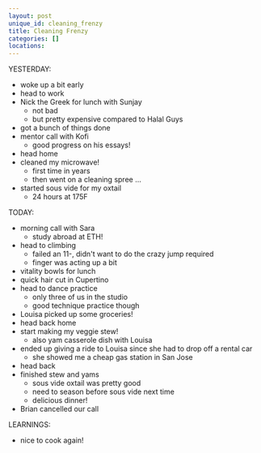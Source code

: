 ```yaml
---
layout: post
unique_id: cleaning_frenzy
title: Cleaning Frenzy
categories: []
locations: 
---
```


YESTERDAY:
* woke up a bit early
* head to work
* Nick the Greek for lunch with Sunjay
  * not bad
  * but pretty expensive compared to Halal Guys
* got a bunch of things done
* mentor call with Kofi
  * good progress on his essays!
* head home
* cleaned my microwave!
  * first time in years
  * then went on a cleaning spree ...
* started sous vide for my oxtail
  * 24 hours at 175F

TODAY:
* morning call with Sara
  * study abroad at ETH!
* head to climbing
  * failed an 11-, didn't want to do the crazy jump required
  * finger was acting up a bit
* vitality bowls for lunch
* quick hair cut in Cupertino
* head to dance practice
  * only three of us in the studio
  * good technique practice though
* Louisa picked up some groceries!
* head back home
* start making my veggie stew!
  * also yam casserole dish with Louisa
* ended up giving a ride to Louisa since she had to drop off a rental car
  * she showed me a cheap gas station in San Jose
* head back
* finished stew and yams
  * sous vide oxtail was pretty good
  * need to season before sous vide next time
  * delicious dinner!
* Brian cancelled our call

LEARNINGS:
* nice to cook again!
